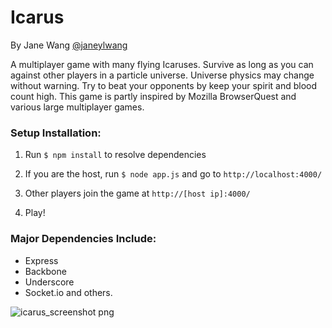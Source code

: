 Icarus
========

By Jane Wang [@janeylwang](https://twitter.com/JaneyLWang)

A multiplayer game with many flying Icaruses. Survive as long as you can against other players in a particle universe. Universe physics may change without warning. Try to beat your opponents by keep your spirit and blood count high. This game is partly inspired by Mozilla BrowserQuest and various large multiplayer games.

### Setup Installation:

1. Run `$ npm install` to resolve dependencies

2. If you are the host, run `$ node app.js` and go to `http://localhost:4000/`

3. Other players join the game at `http://[host ip]:4000/`

4. Play!

### Major Dependencies Include:
- Express
- Backbone
- Underscore
- Socket.io and others.

![icarus_screenshot png](https://github.com/janewang/icarus/raw/master/public/images/icarus_screenshot.png)
